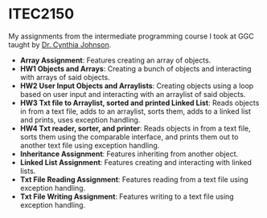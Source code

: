 # ITEC2150
My assignments from the intermediate programming course I took at GGC taught by [Dr. Cynthia Johnson](https://www.linkedin.com/in/cynthia-johnson-6017b5122/).
- **Array Assignment**: Features creating an array of objects.
- **HW1 Objects and Arrays**: Creating a bunch of objects and interacting with arrays of said objects.
- **HW2 User Input Objects and Arraylists**: Creating objects using a loop based on user input and interacting with an arraylist of said objects.
- **HW3 Txt file to Arraylist, sorted and printed Linked List**: Reads objects in from a text file, adds to an arraylist, sorts them, adds to a linked list and prints, uses exception handling.
- **HW4 Txt reader, sorter, and printer**: Reads objects in from a text file, sorts them using the comparable interface, and prints them out to another text file using exception handling.
- **Inheritance Assignment**: Features inheriting from another object.
- **Linked List Assignment**: Features creating and interacting with linked lists.
- **Txt File Reading Assignment**: Features reading from a text file using exception handling.
- **Txt File Writing Assignment**: Features writing to a text file using exception handling.
